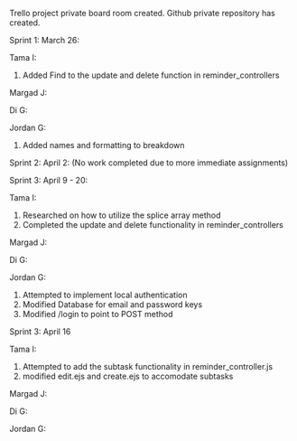 Trello project private board room created.
Github private repository has created.

Sprint 1: March 26:

Tama I:
1. Added Find to the update and delete function in reminder_controllers

Margad J:


Di G:


Jordan G:
1. Added names and formatting to breakdown

Sprint 2: April 2: (No work completed due to more immediate assignments)

Sprint 3: April 9 - 20:

Tama I:
1. Researched on how to utilize the splice array method
2. Completed the update and delete functionality in reminder_controllers

Margad J:

Di G:

Jordan G:
1. Attempted to implement local authentication
2. Modified Database for email and password keys
3. Modified /login to point to POST method

Sprint 3: April 16

Tama I:
1. Attempted to add the subtask functionality in reminder_controller.js
2. modified edit.ejs and create.ejs to accomodate subtasks

Margad J:

Di G:

Jordan G: